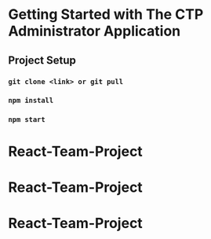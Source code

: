 # Getting Started with The CTP Administrator Application

## Project Setup

### `git clone <link> or git pull`
### `npm install`
### `npm start`
# React-Team-Project
# React-Team-Project
# React-Team-Project
